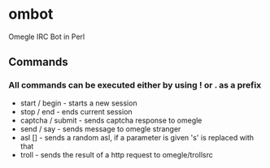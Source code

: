 ombot
=====

Omegle IRC Bot in Perl

## Commands
### All commands can be executed either by using ! or . as a prefix
+ start / begin - starts a new session
+ stop / end - ends current session
+ captcha / submit <response> - sends captcha response to omegle
+ send / say <message> - sends message to omegle stranger
+ asl [<sex>] - sends a random asl, if a parameter is given 's' is replaced with that
+ troll - sends the result of a http request to omegle/trollsrc
